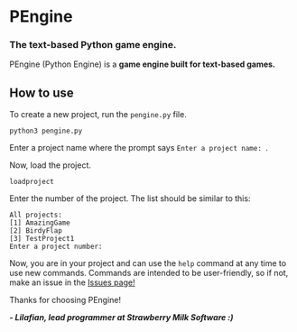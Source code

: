 # PEngine
### The text-based Python game engine.

PEngine (Python Engine) is a **game engine built for text-based games.**

## How to use
To create a new project, run the `pengine.py` file.

`python3 pengine.py`

Enter a project name where the prompt says `Enter a project name: `.

Now, load the project.

`loadproject`

Enter the number of the project. The list should be similar to this:

```
All projects:
[1] AmazingGame
[2] BirdyFlap
[3] TestProject1
Enter a project number: 
```

Now, you are in your project and can use the `help` command at any time to use new commands.
Commands are intended to be user-friendly, so if not, make an issue in the [Issues page!](https://github.com/StrawberryMilkSoftware/PEngine/issues)

Thanks for choosing PEngine!

***- Lilafian, lead programmer at Strawberry Milk Software :)***
